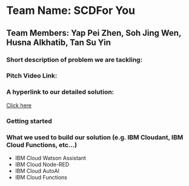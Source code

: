# Team Name: SCDFor You #
## __Team Members: Yap Pei Zhen, Soh Jing Wen, Husna Alkhatib, Tan Su Yin__ ##

### Short description of problem we are tackling: ### 


### Pitch Video Link: ###

### A hyperlink to our detailed solution: ### 
[Click here](https://docs.google.com/document/d/1Xt8jDAQUd6ObM6Ji-OM-lAKlcjm6SdfbqoBJ46labT0/edit?usp=sharing)

### Getting started ###

### What we used to build our solution (e.g. IBM Cloudant, IBM Cloud Functions, etc...) ###
* IBM Cloud Watson Assistant 
* IBM Cloud Node-RED
* IBM Cloud AutoAI 
* IBM Cloud Functions 
